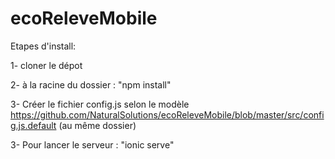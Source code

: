 # ecoReleveMobile

Etapes d'install:

1- cloner le dépot

2- à la racine du dossier : "npm install"

3- Créer le fichier config.js selon le modèle https://github.com/NaturalSolutions/ecoReleveMobile/blob/master/src/config.js.default (au même dossier)

3- Pour lancer le serveur : "ionic serve"


